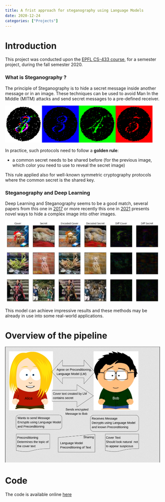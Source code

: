 ```yaml
---
title: A frist approach for steganography using Language Models
date: 2020-12-24
categories: ["Projects"]
---
```


# Introduction

This project was conducted upon the [EPFL CS-433 course](https://www.epfl.ch/labs/mlo/machine-learning-cs-433/), for a semester project, during the fall semester 2020.

### What is Steganography ?

The principle of Steganography is to hide a secret message inside another message or in an image. These techniques can be used to avoid Man In the Middle (MITM) attacks and send secret messages to a pre-defined receiver. 

![The same image viewed by white, blue, green, and red lights reveals different hidden numbers. Source of the image : Wikipedia](/images/projects/steganography-wiki.png)

In practice, such protocols need to follow a **golden rule**:
* a common secret needs to be shared before (for the previous image, which color you need to use to reveal the secret image)

This rule applied also for well-known symmetric cryptography protocols where the common secret is the shared key. 

### Steganography and Deep Learning

Deep Learning and Steganography seems to be a good match, several papers from this one in [2017](https://papers.nips.cc/paper/2017/hash/838e8afb1ca34354ac209f53d90c3a43-Abstract.html) or more recently this one in [2021](https://arxiv.org/pdf/2101.00350.pdf) presents novel ways to hide a complex image into other images.

![Qualitative results from the 2021 paper](/images/projects/stego-paper-2021.png)

This model can achieve impressive results and these methods may be already in use into some real-world applications.

# Overview of the pipeline

![](/images/projects/stego.png)

# Code

The code is available online [here](https://github.com/younesbelkada/stego_ml)